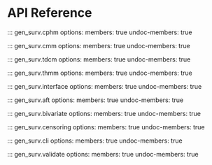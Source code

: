 # API Reference

::: gen_surv.cphm
    options:
      members: true
      undoc-members: true

::: gen_surv.cmm
    options:
      members: true
      undoc-members: true

::: gen_surv.tdcm
    options:
      members: true
      undoc-members: true

::: gen_surv.thmm
    options:
      members: true
      undoc-members: true

::: gen_surv.interface
    options:
      members: true
      undoc-members: true

::: gen_surv.aft
    options:
      members: true
      undoc-members: true

::: gen_surv.bivariate
    options:
      members: true
      undoc-members: true

::: gen_surv.censoring
    options:
      members: true
      undoc-members: true

::: gen_surv.cli
    options:
      members: true
      undoc-members: true

::: gen_surv.validate
    options:
      members: true
      undoc-members: true
